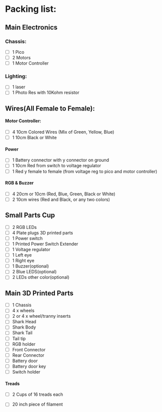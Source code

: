 # Packing list:

## Main Electronics 

### Chassis:  
- [ ] 1 Pico
- [ ] 2 Motors
- [ ] 1 Motor Controller

### Lighting:
- [ ] 1 laser
- [ ] 1 Photo Res with 10Kohm resistor

## Wires(All Female to Female):

#### Motor Controller:
- [ ] 4 10cm Colored Wires (Mix of Green, Yellow, Blue)
- [ ] 1 10cm Black or White

#### Power
- [ ] 1 Battery connector with y connector on ground
- [ ] 1 10cm Red from switch to voltage regulator
- [ ] 1 Red y female to female (from voltage reg to pico and motor controller)

#### RGB & Buzzer
- [ ] 4 20cm or 10cm (Red, Blue, Green, Black or White)
- [ ] 2 10cm wires (Red and Black, or any two colors)

## Small Parts Cup
- [ ] 2 RGB LEDs 
- [ ] 4 Plate plugs 3D printed parts
- [ ] 1 Power switch
- [ ] 1 Printed Power Switch Extender
- [ ] 1 Voltage regulator
- [ ] 1 Left eye
- [ ] 1 Right eye
- [ ] 1 Buzzer(optional)
- [ ] 2 Blue LEDS(optional)
- [ ] 2 LEDs other color(optional)

## Main 3D Printed Parts    
- [ ] 1 Chassis
- [ ] 4 x wheels
- [ ] 2 or 4 x wheel/tranny inserts
- [ ] Shark Head
- [ ] Shark Body
- [ ] Shark Tail
- [ ] Tail tip
- [ ] RGB holder
- [ ] Front Connector
- [ ] Rear Connector
- [ ] Battery door
- [ ] Battery door key
- [ ] Switch holder

#### Treads  
- [ ] 2 Cups of 16 treads each
- [ ] 20 inch piece of filament  


